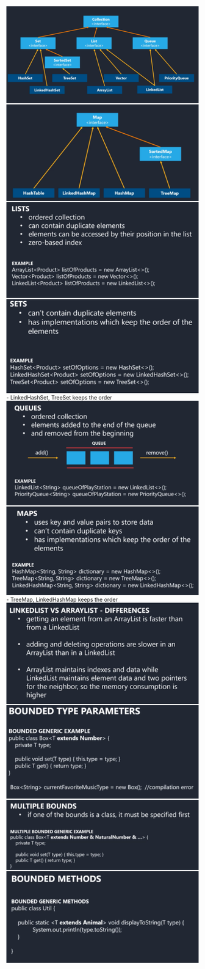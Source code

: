 <img src="img/27.png">

<img src="img/28.png">

<img src="img/29.png">

<img src="img/30.png">
- LinkedHashSet, TreeSet keeps the order


<img src="img/31.png">

<img src="img/32.png">
- TreeMap, LinkedHashMap keeps the order


<img src="img/33.png">

<img src="img/34.png">

<img src="img/35.png">


<img src="img/36.png">

